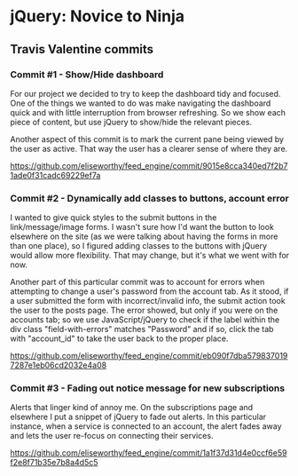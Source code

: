 # jQuery: Novice to Ninja
## Travis Valentine commits

### Commit #1 - Show/Hide dashboard

For our project we decided to try to keep the dashboard tidy and focused. One of the things we wanted to do was make navigating the dashboard quick and with little interruption from browser refreshing. So we show each piece of content, but use jQuery to show/hide the relevant pieces.

Another aspect of this commit is to mark the current pane being viewed by the user as active. That way the user has a clearer sense of where they are.

https://github.com/eliseworthy/feed_engine/commit/9015e8cca340ed7f2b71ade0f31cadc69229ef7a

### Commit #2 - Dynamically add classes to buttons, account error

I wanted to give quick styles to the submit buttons in the link/message/image forms. I wasn't sure how I'd want the button to look elsewhere on the site (as we were talking about having the forms in more than one place), so I figured adding classes to the buttons with jQuery would allow more flexibility. That may change, but it's what we went with for now.

Another part of this particular commit was to account for errors when attempting to change a user's password from the account tab. As it stood, if a user submitted the form with incorrect/invalid info, the submit action took the user to the posts page. The error showed, but only if you were on the accounts tab; so we use JavaScript/jQuery to check if the label within the div class "field-with-errors" matches "Password" and if so, click the tab with "account_id" to take the user back to the proper place.

https://github.com/eliseworthy/feed_engine/commit/eb090f7dba5798370197287e1eb06cd2032e4a08

### Commit #3 - Fading out notice message for new subscriptions

Alerts that linger kind of annoy me. On the subscriptions page and elsewhere I put a snippet of jQuery to fade out alerts. In this particular instance, when a service is connected to an account, the alert fades away and lets the user re-focus on connecting their services.

https://github.com/eliseworthy/feed_engine/commit/1a1f37d31d4e0ccf6e59f2e8f71b35e7b8a4d5c5
